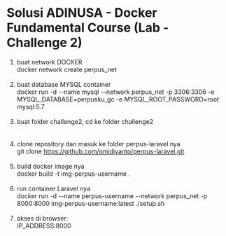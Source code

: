 # Solusi ADINUSA - Docker Fundamental Course (Lab - Challenge 2)

1) buat network DOCKER <br>
docker network create perpus_net
<br><br>
2) buat database MYSQL container <br>
docker run -d --name mysql --network perpus_net -p 3306:3306 -e MYSQL_DATABASE=perpusku_gc -e MYSQL_ROOT_PASSWORD=root mysql:5.7 
<br><br> 
3) buat folder challenge2, cd ke folder challenge2<br>
<br><br>
4) clone repository  dan masuk ke folder perpus-laravel nya<br>
git clone https://github.com/omidiyanto/perpus-laravel.git
<br><br>
5) build docker image nya<br>
docker build -t img-perpus-username .
<br><br>
6) run container Laravel nya<br>
 docker run -d --name perpus-username --network perpus_net -p 8000:8000 img-perpus-username:latest ./setup.sh
<br><br>
7) akses di browser:<br>
IP_ADDRESS:8000
